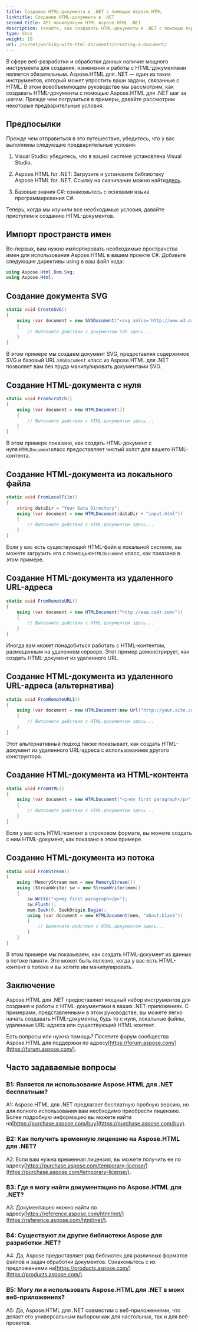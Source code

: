 ```yaml
---
title: Создание HTML-документа в .NET с помощью Aspose.HTML
linktitle: Создание HTML-документа в .NET
second_title: API манипуляции HTML Aspose.HTML .NET
description: Узнайте, как создавать HTML-документы в .NET с помощью Aspose.HTML, с нуля или из URL-адресов. Полное руководство для веб-разработчиков.
type: docs
weight: 10
url: /ru/net/working-with-html-documents/creating-a-document/
---
```


В сфере веб-разработки и обработки данных наличие мощного инструмента для создания, изменения и работы с HTML-документами является обязательным. Aspose.HTML для .NET — один из таких инструментов, который может упростить ваши задачи, связанные с HTML. В этом всеобъемлющем руководстве мы рассмотрим, как создавать HTML-документы с помощью Aspose.HTML для .NET шаг за шагом. Прежде чем погрузиться в примеры, давайте рассмотрим некоторые предварительные условия.

## Предпосылки

Прежде чем отправиться в это путешествие, убедитесь, что у вас выполнены следующие предварительные условия:

1. Visual Studio: убедитесь, что в вашей системе установлена Visual Studio.

2. Aspose.HTML for .NET: Загрузите и установите библиотеку Aspose.HTML for .NET. Ссылку на скачивание можно найти[здесь](https://releases.aspose.com/html/net/).

3. Базовые знания C#: ознакомьтесь с основами языка программирования C#.

Теперь, когда мы изучили все необходимые условия, давайте приступим к созданию HTML-документов.

## Импорт пространств имен

Во-первых, вам нужно импортировать необходимые пространства имен для использования Aspose.HTML в вашем проекте C#. Добавьте следующие директивы using в ваш файл кода:

```csharp
using Aspose.Html.Dom.Svg;
using Aspose.Html;
```

## Создание документа SVG

```csharp
static void CreateSVG()
{
    using (var document = new SVGDocument("<svg xmlns='http://www.w3.org/2000/svg'><circle cx='50' cy='50' r='40'/></svg>", "about:blank"))
    {
        // Выполните действия с документом SVG здесь...
    }
}
```

 В этом примере мы создаем документ SVG, предоставляя содержимое SVG и базовый URL.`SVGDocument` класс из Aspose.HTML для .NET позволяет вам без труда манипулировать документами SVG.

## Создание HTML-документа с нуля

```csharp
static void FromScratch()
{
    using (var document = new HTMLDocument())
    {
        // Выполните действия с HTML-документом здесь...
    }
}
```

 В этом примере показано, как создать HTML-документ с нуля.`HTMLDocument`класс предоставляет чистый холст для вашего HTML-контента.

## Создание HTML-документа из локального файла

```csharp
static void FromLocalFile()
{
    string dataDir = "Your Data Directory";
    using (var document = new HTMLDocument(dataDir + "input.html"))
    {
        // Выполните действия с HTML-документом здесь...
    }
}
```

 Если у вас есть существующий HTML-файл в локальной системе, вы можете загрузить его с помощью`HTMLDocument` класс, как показано в этом примере.

## Создание HTML-документа из удаленного URL-адреса

```csharp
static void FromRemoteURL()
{
    using (var document = new HTMLDocument("http://ваш.сайт.com/"))
    {
        // Выполните действия с HTML-документом здесь...
    }
}
```

Иногда вам может понадобиться работать с HTML-контентом, размещенным на удаленном сервере. Этот пример демонстрирует, как создать HTML-документ из удаленного URL.

## Создание HTML-документа из удаленного URL-адреса (альтернатива)

```csharp
static void FromRemoteURL1()
{
    using (var document = new HTMLDocument(new Url("http://your.site.com/")))
    {
        // Выполните действия с HTML-документом здесь...
    }
}
```

Этот альтернативный подход также показывает, как создать HTML-документ из удаленного URL-адреса с использованием другого конструктора.

## Создание HTML-документа из HTML-контента

```csharp
static void FromHTML()
{
    using (var document = new HTMLDocument("<p>my first paragraph</p>", "."))
    {
        // Выполните действия с HTML-документом здесь...
    }
}
```

Если у вас есть HTML-контент в строковом формате, вы можете создать с ним HTML-документ, как показано в этом примере.

## Создание HTML-документа из потока

```csharp
static void FromStream()
{
    using (MemoryStream mem = new MemoryStream())
    using (StreamWriter sw = new StreamWriter(mem))
    {
        sw.Write("<p>my first paragraph</p>");
        sw.Flush();
        mem.Seek(0, SeekOrigin.Begin);
        using (var document = new HTMLDocument(mem, "about:blank"))
        {
            // Выполните действия с HTML-документом здесь...
        }
    }
}
```

В этом примере мы показываем, как создать HTML-документ из данных в потоке памяти. Это может быть полезно, когда у вас есть HTML-контент в потоке и вы хотите им манипулировать.

## Заключение

Aspose.HTML для .NET предоставляет мощный набор инструментов для создания и работы с HTML-документами в ваших .NET-приложениях. С примерами, представленными в этом руководстве, вы можете легко начать создавать HTML-документы, будь то с нуля, локальные файлы, удаленные URL-адреса или существующий HTML-контент.

 Есть вопросы или нужна помощь? Посетите форум сообщества Aspose.HTML для поддержки по адресу[https://forum.aspose.com/](https://forum.aspose.com/).

## Часто задаваемые вопросы

### В1: Является ли использование Aspose.HTML для .NET бесплатным?
 A1: Aspose.HTML для .NET предлагает бесплатную пробную версию, но для полного использования вам необходимо приобрести лицензию. Более подробную информацию вы можете найти на[https://purchase.aspose.com/buy](https://purchase.aspose.com/buy).

### В2: Как получить временную лицензию на Aspose.HTML для .NET?
 A2: Если вам нужна временная лицензия, вы можете получить ее по адресу[https://purchase.aspose.com/temporary-license/](https://purchase.aspose.com/temporary-license/).

### В3: Где я могу найти документацию по Aspose.HTML для .NET?
A3: Документацию можно найти по адресу[https://reference.aspose.com/html/net/](https://reference.aspose.com/html/net/).

### В4: Существуют ли другие библиотеки Aspose для разработки .NET?
 A4: Да, Aspose предоставляет ряд библиотек для различных форматов файлов и задач обработки документов. Ознакомьтесь с их предложениями на[https://products.aspose.com/](https://products.aspose.com/).

### В5: Могу ли я использовать Aspose.HTML для .NET в моих веб-приложениях?
A5: Да, Aspose.HTML для .NET совместим с веб-приложениями, что делает его универсальным выбором как для настольных, так и для веб-проектов.
